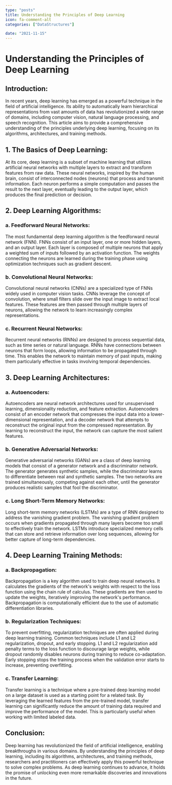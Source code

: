 ```yaml
---
type: "posts"
title: Understanding the Principles of Deep Learning
icon: fa-comment-alt
categories: ["DataStructures"]

date: "2021-11-15"
---
```




# Understanding the Principles of Deep Learning

## Introduction:

In recent years, deep learning has emerged as a powerful technique in the field of artificial intelligence. Its ability to automatically learn hierarchical representations from vast amounts of data has revolutionized a wide range of domains, including computer vision, natural language processing, and speech recognition. This article aims to provide a comprehensive understanding of the principles underlying deep learning, focusing on its algorithms, architectures, and training methods.

## 1. The Basics of Deep Learning:

At its core, deep learning is a subset of machine learning that utilizes artificial neural networks with multiple layers to extract and transform features from raw data. These neural networks, inspired by the human brain, consist of interconnected nodes (neurons) that process and transmit information. Each neuron performs a simple computation and passes the result to the next layer, eventually leading to the output layer, which produces the final prediction or decision.

## 2. Deep Learning Algorithms:

### a. Feedforward Neural Networks:
The most fundamental deep learning algorithm is the feedforward neural network (FNN). FNNs consist of an input layer, one or more hidden layers, and an output layer. Each layer is composed of multiple neurons that apply a weighted sum of inputs followed by an activation function. The weights connecting the neurons are learned during the training phase using optimization techniques such as gradient descent.

### b. Convolutional Neural Networks:
Convolutional neural networks (CNNs) are a specialized type of FNNs widely used in computer vision tasks. CNNs leverage the concept of convolution, where small filters slide over the input image to extract local features. These features are then passed through multiple layers of neurons, allowing the network to learn increasingly complex representations.

### c. Recurrent Neural Networks:
Recurrent neural networks (RNNs) are designed to process sequential data, such as time series or natural language. RNNs have connections between neurons that form loops, allowing information to be propagated through time. This enables the network to maintain memory of past inputs, making them particularly effective in tasks involving temporal dependencies.

## 3. Deep Learning Architectures:

### a. Autoencoders:
Autoencoders are neural network architectures used for unsupervised learning, dimensionality reduction, and feature extraction. Autoencoders consist of an encoder network that compresses the input data into a lower-dimensional representation, and a decoder network that attempts to reconstruct the original input from the compressed representation. By learning to reconstruct the input, the network can capture the most salient features.

### b. Generative Adversarial Networks:
Generative adversarial networks (GANs) are a class of deep learning models that consist of a generator network and a discriminator network. The generator generates synthetic samples, while the discriminator learns to differentiate between real and synthetic samples. The two networks are trained simultaneously, competing against each other, until the generator produces realistic samples that fool the discriminator.

### c. Long Short-Term Memory Networks:
Long short-term memory networks (LSTMs) are a type of RNN designed to address the vanishing gradient problem. The vanishing gradient problem occurs when gradients propagated through many layers become too small to effectively train the network. LSTMs introduce specialized memory cells that can store and retrieve information over long sequences, allowing for better capture of long-term dependencies.

## 4. Deep Learning Training Methods:

### a. Backpropagation:
Backpropagation is a key algorithm used to train deep neural networks. It calculates the gradients of the network's weights with respect to the loss function using the chain rule of calculus. These gradients are then used to update the weights, iteratively improving the network's performance. Backpropagation is computationally efficient due to the use of automatic differentiation libraries.

### b. Regularization Techniques:
To prevent overfitting, regularization techniques are often applied during deep learning training. Common techniques include L1 and L2 regularization, dropout, and early stopping. L1 and L2 regularization add penalty terms to the loss function to discourage large weights, while dropout randomly disables neurons during training to reduce co-adaptation. Early stopping stops the training process when the validation error starts to increase, preventing overfitting.

### c. Transfer Learning:
Transfer learning is a technique where a pre-trained deep learning model on a large dataset is used as a starting point for a related task. By leveraging the learned features from the pre-trained model, transfer learning can significantly reduce the amount of training data required and improve the performance of the model. This is particularly useful when working with limited labeled data.

## Conclusion:

Deep learning has revolutionized the field of artificial intelligence, enabling breakthroughs in various domains. By understanding the principles of deep learning, including its algorithms, architectures, and training methods, researchers and practitioners can effectively apply this powerful technique to solve complex problems. As deep learning continues to advance, it holds the promise of unlocking even more remarkable discoveries and innovations in the future.